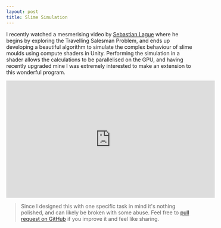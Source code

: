 ```yaml
---
layout: post
title: Slime Simulation
---
```

I recently watched a mesmerising video by [Sebastian Lague](https://www.youtube.com/channel/UCmtyQOKKmrMVaKuRXz02jbQ) where he begins by exploring the Travelling Salesman Problem, and ends up developing a beautiful algorithm to simulate the complex behaviour of slime moulds using compute shaders in Unity. Performing the simulation in a shader allows the calculations to be parallelised on the GPU, and having recently upgraded mine I was extremely interested to make an extension to this wonderful program.

<center><iframe width="560" height="315" src="https://www.youtube-nocookie.com/embed/X-iSQQgOd1A" title="YouTube video player" frameborder="0" allow="accelerometer; autoplay; clipboard-write; encrypted-media; gyroscope; picture-in-picture" allowfullscreen></iframe></center>

> Since I designed this with one specific task in mind it's nothing polished, and can likely be broken with some abuse. Feel free to [pull request on GitHub](https://github.com/lucas-fern/watermarking) if you improve it and feel like sharing.